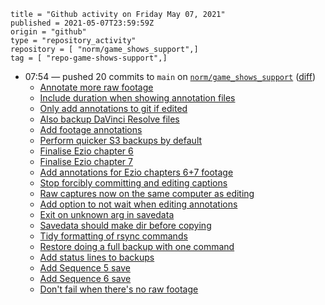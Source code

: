 ```
title = "Github activity on Friday May 07, 2021"
published = 2021-05-07T23:59:59Z
origin = "github"
type = "repository_activity"
repository = [ "norm/game_shows_support",]
tag = [ "repo-game-shows-support",]
```

* 07:54 — pushed 20 commits to `main` on [`norm/game_shows_support`](https://github.com/norm/game_shows_support) ([diff](https://github.com/norm/game_shows_support/compare/6670f2a1ea9c8558c24dac57e3ff9a0311675b8b..02420a34543da6c52084f7684b55ba4585e3153a))
  * [Annotate more raw footage](https://github.com/norm/game_shows_support/commit/b325ffb665b20d242dfa035c9260febd9baad75c)
  * [Include duration when showing annotation files](https://github.com/norm/game_shows_support/commit/a480ad4ba2b53600787d4625f660b4f88d8af8dc)
  * [Only add annotations to git if edited](https://github.com/norm/game_shows_support/commit/d7995aa0bdd3311a4b80d0c432e64e60baf9175c)
  * [Also backup DaVinci Resolve files](https://github.com/norm/game_shows_support/commit/390c3c4d7a88eec495f642aecb2d95d1ae454642)
  * [Add footage annotations](https://github.com/norm/game_shows_support/commit/237b44dcb31313a067314f2ef432b0132d7fd589)
  * [Perform quicker S3 backups by default](https://github.com/norm/game_shows_support/commit/dd9f8ae5f67627a576ef91d5e8cff7e8cc2a89de)
  * [Finalise Ezio chapter 6](https://github.com/norm/game_shows_support/commit/4c227acd2c90b721ee72ef90dd490da1f60ed708)
  * [Finalise Ezio chapter 7](https://github.com/norm/game_shows_support/commit/be93851b8152409bbe4ddb169fcee0a6c6ef37dd)
  * [Add annotations for Ezio chapters 6+7 footage](https://github.com/norm/game_shows_support/commit/f6f0a8f3d108df7e3eb3a6f41c152f3c4036bf1a)
  * [Stop forcibly committing and editing captions](https://github.com/norm/game_shows_support/commit/3815a34de1c9d36b168f565eea63650cc76b1746)
  * [Raw captures now on the same computer as editing](https://github.com/norm/game_shows_support/commit/3d1c341ef5ea31fdc8777e4e64e5b5df88b67b90)
  * [Add option to not wait when editing annotations](https://github.com/norm/game_shows_support/commit/8e178c5e8c2497d0c875f1440e15cd0e2a4db9b4)
  * [Exit on unknown arg in savedata](https://github.com/norm/game_shows_support/commit/52ab1de5fa83c0153fb41ad2e998dec87c27090f)
  * [Savedata should make dir before copying](https://github.com/norm/game_shows_support/commit/84304a097b553be9717cb3b8a40a628b4a29a757)
  * [Tidy formatting of rsync commands](https://github.com/norm/game_shows_support/commit/901d0dab8157b5b6e2496c5c70f00b18cd920f5f)
  * [Restore doing a full backup with one command](https://github.com/norm/game_shows_support/commit/63930b6824f96fbd051c8389d2790251222a500d)
  * [Add status lines to backups](https://github.com/norm/game_shows_support/commit/9b5c01d6c75b0463af5ea8e609e8dfebc18c0f96)
  * [Add Sequence 5 save](https://github.com/norm/game_shows_support/commit/4c8ad2f0932762d72538659d03407860c07eb880)
  * [Add Sequence 6 save](https://github.com/norm/game_shows_support/commit/077827b114896e9cf57cd130ffdc453a81f5d875)
  * [Don't fail when there's no raw footage](https://github.com/norm/game_shows_support/commit/02420a34543da6c52084f7684b55ba4585e3153a)

